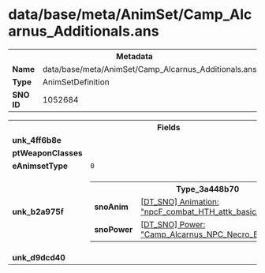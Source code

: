 <h1>data/base/meta/AnimSet/Camp_Alcarnus_Additionals.ans</h1><table><tr><th colspan="100%">Metadata</th></tr><tr><td><b>Name</b></td><td>data/base/meta/AnimSet/Camp_Alcarnus_Additionals.ans</td></tr><tr><td><b>Type</b></td><td>AnimSetDefinition</td></tr><tr><td><b>SNO ID</b></td><td>1052684</td></tr></table>

<table><tr><th colspan="100%">Fields</th></tr><tr><td><b>unk_4ff6b8e</b></td><td></td></tr><tr><td><b>ptWeaponClasses</b></td><td></td></tr><tr><td><b>eAnimsetType</b></td><td><code>0</code></td></tr><tr><td><b>unk_b2a975f</b></td><td><table><tr><th colspan="100%">Type_3a448b70</th></tr><tr><td><b>snoAnim</b></td><td><a href="..\Anim\npcF_combat_HTH_attk_basic_camp_alcarnus.ani">[DT_SNO] Animation: "npcF_combat_HTH_attk_basic_camp_alcarnus"</a></td></tr><tr><td><b>snoPower</b></td><td><a href="..\Power\Camp_Alcarnus_NPC_Necro_Basic_attk_melee.pow">[DT_SNO] Power: "Camp_Alcarnus_NPC_Necro_Basic_attk_melee"</a></td></tr></table>


</td></tr><tr><td><b>unk_d9dcd40</b></td><td></td></tr></table>

